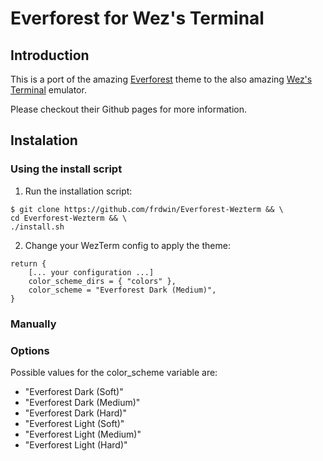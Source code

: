 # Everforest for Wez's Terminal

## Introduction
This is a port of the amazing [Everforest](https://github.com/sainnhe/everforest) theme to the also amazing [Wez's Terminal](https://github.com/wez/wezterm) emulator.

Please checkout their Github pages for more information.

## Instalation

### Using the install script

1. Run the installation script:
```
$ git clone https://github.com/frdwin/Everforest-Wezterm && \
cd Everforest-Wezterm && \
./install.sh
```

2. Change your WezTerm config to apply the theme:
```
return {
	[... your configuration ...]
	color_scheme_dirs = { "colors" },
	color_scheme = "Everforest Dark (Medium)",
}
```

### Manually

### Options

Possible values for the color_scheme variable are:

* "Everforest Dark (Soft)"
* "Everforest Dark (Medium)"
* "Everforest Dark (Hard)"
* "Everforest Light (Soft)"
* "Everforest Light (Medium)"
* "Everforest Light (Hard)"
